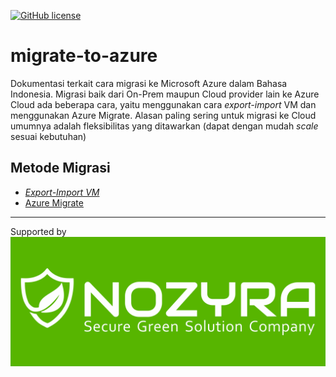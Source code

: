 [![GitHub license](https://img.shields.io/github/license/iqlal/migrate-to-azure)](https://github.com/iqlal/migrate-to-azure/blob/main/LICENSE)

# migrate-to-azure
Dokumentasi terkait cara migrasi ke Microsoft Azure dalam Bahasa Indonesia.
Migrasi baik dari On-Prem maupun Cloud provider lain ke Azure Cloud ada beberapa cara, yaitu menggunakan cara _export-import_ VM dan menggunakan Azure Migrate. Alasan paling sering untuk migrasi ke Cloud umumnya adalah fleksibilitas yang ditawarkan (dapat dengan mudah _scale_ sesuai kebutuhan)

## Metode Migrasi
- [_Export-Import VM_]()
- [Azure Migrate]()

---
Supported by <br>
[![Nozyra](image/nozra1.png)](https://nozyra.com)